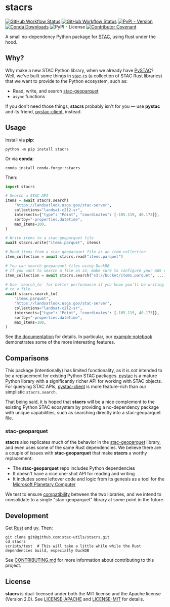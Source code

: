 # stacrs

[![GitHub Workflow Status](https://img.shields.io/github/actions/workflow/status/stac-utils/stacrs/ci.yaml?branch=main&style=for-the-badge)](https://github.com/stac-utils/stacrs/actions/workflows/ci.yaml)
[![GitHub Workflow Status](https://img.shields.io/github/actions/workflow/status/stac-utils/stacrs/docs.yaml?branch=main&style=for-the-badge&label=Docs)](https://www.gadom.ski/stacrs/latest/)
[![PyPI - Version](https://img.shields.io/pypi/v/stacrs?style=for-the-badge)](https://pypi.org/project/stacrs)
[![Conda Downloads](https://img.shields.io/conda/d/conda-forge/stacrs?style=for-the-badge)](https://anaconda.org/conda-forge/stacrs)
![PyPI - License](https://img.shields.io/pypi/l/stacrs?style=for-the-badge)
[![Contributor Covenant](https://img.shields.io/badge/Contributor%20Covenant-2.1-4baaaa.svg?style=for-the-badge)](./CODE_OF_CONDUCT)

A small no-dependency Python package for [STAC](https://stacspec.org/), using Rust under the hood.

## Why?

Why make a new STAC Python library, when we already have [PySTAC](https://github.com/stac-utils/pystac)?
Well, we've built some things in [stac-rs](https://github.com/stac-utils/stac-rs) (a collection of STAC Rust libraries) that we want to provide to the Python ecosystem, such as:

- Read, write, and search [stac-geoparquet](https://github.com/stac-utils/stac-geoparquet)
- `async` functions

If you don't need those things, **stacrs** probably isn't for you — use **pystac** and its friend, [pystac-client](https://github.com/stac-utils/pystac-client), instead.

## Usage

Install via **pip**:

```shell
python -m pip install stacrs
```

Or via **conda**:

```shell
conda install conda-forge::stacrs
```

Then:

```python
import stacrs

# Search a STAC API
items = await stacrs.search(
    "https://landsatlook.usgs.gov/stac-server",
    collections="landsat-c2l2-sr",
    intersects={"type": "Point", "coordinates": [-105.119, 40.173]},
    sortby="-properties.datetime",
    max_items=100,
)

# Write items to a stac-geoparquet file
await stacrs.write("items.parquet", items)

# Read items from a stac-geoparquet file as an item collection
item_collection = await stacrs.read("items.parquet")

# You can search geoparquet files using DuckDB
# If you want to search a file on s3, make sure to configure your AWS environment first
item_collection = await stacrs.search("s3://bucket/items.parquet", ...)

# Use `search_to` for better performance if you know you'll be writing the items
# to a file
await stacrs.search_to(
    "items.parquet",
    "https://landsatlook.usgs.gov/stac-server",
    collections="landsat-c2l2-sr",
    intersects={"type": "Point", "coordinates": [-105.119, 40.173]},
    sortby="-properties.datetime",
    max_items=100,
)
```

See [the documentation](https://www.gadom.ski/stacrs) for details.
In particular, our [example notebook](https://www.gadom.ski/stacrs/latest/example/) demonstrates some of the more interesting features.

## Comparisons

This package (intentionally) has limited functionality, as it is _not_ intended to be a replacement for existing Python STAC packages.
[pystac](https://pystac.readthedocs.io) is a mature Python library with a significantly richer API for working with STAC objects.
For querying STAC APIs, [pystac-client](https://pystac-client.readthedocs.io) is more feature-rich than our simplistic `stacrs.search`.

That being said, it is hoped that **stacrs** will be a nice complement to the existing Python STAC ecosystem by providing a no-dependency package with unique capabilities, such as searching directly into a stac-geoparquet file.

### stac-geoparquet

**stacrs** also replicates much of the behavior in the [stac-geoparquet](https://github.com/stac-utils/stac-geoparquet) library, and even uses some of the same Rust dependencies.
We believe there are a couple of issues with **stac-geoparquet** that make **stacrs** a worthy replacement:

- The **stac-geoparquet** repo includes Python dependencies
- It doesn't have a nice one-shot API for reading and writing
- It includes some leftover code and logic from its genesis as a tool for the [Microsoft Planetary Computer](https://planetarycomputer.microsoft.com/)

We test to ensure [compatibility](https://github.com/stac-utils/stac-rs/blob/main/scripts/validate-stac-geoparquet) between the two libraries, and we intend to consolidate to a single "stac-geoparquet" library at some point in the future.

## Development

Get [Rust](https://rustup.rs/) and [uv](https://docs.astral.sh/uv/getting-started/installation/).
Then:

```shell
git clone git@github.com:stac-utils/stacrs.git
cd stacrs
scripts/test  # This will take a little while while the Rust dependencies build, especially DuckDB
```

See [CONTRIBUTING.md](./CONTRIBUTING.md) for more information about contributing to this project.

## License

**stacrs** is dual-licensed under both the MIT license and the Apache license (Version 2.0).
See [LICENSE-APACHE](./LICENSE-APACHE) and [LICENSE-MIT](./LICENSE-MIT) for details.
